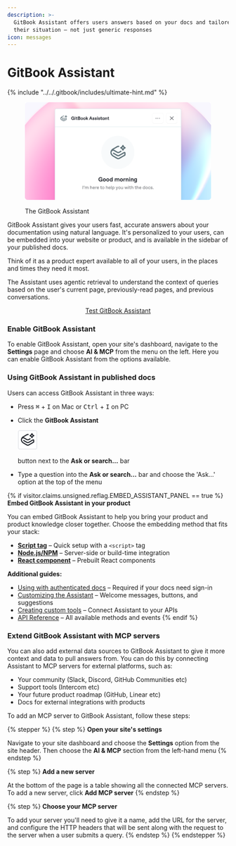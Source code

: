 ```yaml
---
description: >-
  GitBook Assistant offers users answers based on your docs and tailored to
  their situation — not just generic responses
icon: messages
---
```


# GitBook Assistant

{% include "../../.gitbook/includes/ultimate-hint.md" %}

<figure><img src="../../.gitbook/assets/23_07_25_gitbook_assistant.svg" alt="GitBook Assistant"><figcaption><p>The GitBook Assistant</p></figcaption></figure>

GitBook Assistant gives your users fast, accurate answers about your documentation using natural language. It's personalized to your users, can be embedded into your website or product, and is available in the sidebar of your published docs.

Think of it as a product expert available to all of your users, in the places and times they need it most.

The Assistant uses agentic retrieval to understand the context of queries based on the user's current page, previously-read pages, and previous conversations.

<p align="center"><a href="https://gitbook.com/docs/publishing-documentation/gitbook-ai-assistant?ask=how+does+the+gitbook+assistant+help+tie+product+knowledge+closer+to+users+in+my+product" class="button primary">Test GitBook Assistant</a></p>

### Enable GitBook Assistant <a href="#how-do-i-use-gitbook-ai" id="how-do-i-use-gitbook-ai"></a>

To enable GitBook Assistant, open your site's dashboard, navigate to the **Settings** page and choose **AI & MCP** from the menu on the left. Here you can enable GitBook Assistant from the options available.

### Using GitBook Assistant in published docs <a href="#how-do-i-use-gitbook-ai" id="how-do-i-use-gitbook-ai"></a>

Users can access GitBook Assistant in three ways:

* Press <kbd>⌘</kbd> + <kbd>I</kbd> on Mac or <kbd>Ctrl</kbd> + <kbd>I</kbd> on PC
*   Click the **GitBook Assistant**

    <picture><source srcset="../../.gitbook/assets/gitbook-assistant-dark.svg" media="(prefers-color-scheme: dark)"><img src="../../.gitbook/assets/gitbook-assistant.svg" alt=""></picture>

    button next to the **Ask or search…** bar
* Type a question into the **Ask or search…** bar and choose the 'Ask…' option at the top of the menu

{% if visitor.claims.unsigned.reflag.EMBED_ASSISTANT_PANEL == true %}
**Embed GitBook Assistant in your product**

You can embed GitBook Assistant to help you bring your product and product knowledge closer together. Choose the embedding method that fits your stack:

* [**Script tag**](embedding/script.md) – Quick setup with a `<script>` tag
* [**Node.js/NPM**](embedding/nodejs.md) – Server-side or build-time integration
* [**React component**](embedding/react.md) – Prebuilt React components

**Additional guides:**

* [Using with authenticated docs](using-with-authenticated-docs.md) – Required if your docs need sign-in
* [Customizing the Assistant](configuration/customizing-gitbook-assistant.md) – Welcome messages, buttons, and suggestions
* [Creating custom tools](configuration/creating-custom-tools.md) – Connect Assistant to your APIs
* [API Reference](configuration/reference.md) – All available methods and events
{% endif %}

### Extend GitBook Assistant with MCP servers

You can also add external data sources to GitBook Assistant to give it more context and data to pull answers from. You can do this by connecting Assistant to MCP servers for external platforms, such as:

* Your community (Slack, Discord, GitHub Communities etc)
* Support tools (Intercom etc)
* Your future product roadmap (GitHub, Linear etc)
* Docs for external integrations with products

To add an MCP server to GitBook Assistant, follow these steps:

{% stepper %}
{% step %}
**Open your site's settings**

Navigate to your site dashboard and choose the **Settings** option from the site header. Then choose the **AI & MCP** section from the left-hand menu
{% endstep %}

{% step %}
**Add a new server**

At the bottom of the page is a table showing all the connected MCP servers. To add a new server, click **Add MCP server**
{% endstep %}

{% step %}
**Choose your MCP server**

To add your server you'll need to give it a name, add the URL for the server, and configure the HTTP headers that will be sent along with the request to the server when a user submits a query.
{% endstep %}
{% endstepper %}
